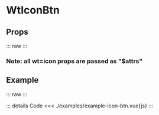 <script setup>
import Docs from './wt-icon-btn-docs.vue';
import ExampleIconBtn from './examples/example-icon-btn.vue';
</script>

# WtIconBtn

## Props

::: raw
<Docs />
:::

### Note: all wt=icon props are passed as "$attrs"

## Example

::: raw
<ExampleIconBtn />
:::

::: details Code
<<< ./examples/example-icon-btn.vue{js}
:::
